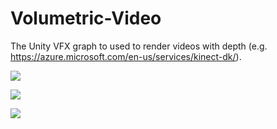 # Volumetric-Video
The Unity VFX graph to used to render videos with depth (e.g. https://azure.microsoft.com/en-us/services/kinect-dk/). 

![](volumetric_video.gif)

![](smoke.gif)

![](azure_kinect.gif)